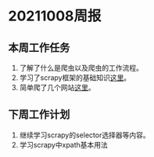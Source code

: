 # 20211008周报

## 本周工作任务

1. 了解了什么是爬虫以及爬虫的工作流程。
2. 学习了scrapy框架的基础知识[这里](https://github.com/1255234553/skills/blob/main/Scrapy.md)。
3. 简单爬了几个网站[这里](https://github.com/1255234553/skills/blob/main/firstproject.md)。

## 下周工作计划

1. 继续学习scrapy的selector选择器等内容。
2. 学习scrapy中xpath基本用法

